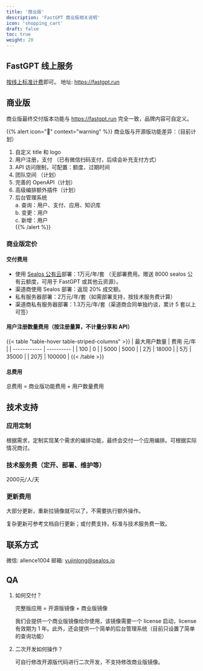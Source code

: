```yaml
---
title: '商业版'
description: 'FastGPT 商业版相关说明'
icon: 'shopping_cart'
draft: false
toc: true
weight: 20
---
```


## FastGPT 线上服务

[按线上标准计费](/docs/pricing)即可。 地址: https://fastgpt.run

## 商业版

商业版最终交付版本功能与 https://fastgpt.run 完全一致，品牌内容可自定义。

{{% alert icon="🤖" context="warning" %}}
商业版与开源版功能差异：（目前计划）

1. 自定义 title 和 logo
2. 用户注册，支付 （已有微信扫码支付，后续会补充支付方式）
3. API 访问限制，可配置：额度、过期时间
4. 团队空间 （计划）
5. 完善的 OpenAPI（计划）
6. 高级编排额外插件（计划）
7. 后台管理系统   
  a. 查询：用户、支付、应用、知识库  
  b. 变更：用户  
  c. 新增：用户  
{{% /alert %}}

### 商业版定价

#### 交付费用

+ 使用 [Sealos 公有云](https://sealos.io)部署：1万元/年/套 （无部署费用。赠送 8000 sealos 公有云额度，可用于 FastGPT 或其他云资源）。
+ 渠道商使用 Sealos 部署：返现 20% 成交额。
+ 私有服务器部署：2万元/年/套（如需部署支持，按技术服务费计算）
+ 渠道商私有服务器部署：1.3万元/年/套（渠道商合同单独约谈，累计 5 套以上可签）

#### 用户注册数量费用（按注册量算，不计量分享和 API）

{{< table "table-hover table-striped-columns" >}}
| 最大用户数量 | 费用 元/年 |
| ------------ | ---------- |
| 100          | 0          |
| 5000         | 5000       |
| 2万          | 18000      |
| 5万          | 35000      |
| 20万         | 100000     |
{{< /table >}}

#### 总费用

总费用 = 商业版功能费用 + 用户数量费用

## 技术支持

### 应用定制

根据需求，定制实现某个需求的编排功能，最终会交付一个应用编排。可根据实际情况商讨。

### 技术服务费（定开、部署、维护等）

2000元/人/天

### 更新费用

大部分更新，重新拉镜像就可以了，不需要执行额外操作。

复杂更新可参考文档自行更新；或付费支持，标准与技术服务费一致。

## 联系方式

微信: allence1004
邮箱: yujinlong@sealos.io

## QA

1. 如何交付？
   
   完整版应用 = 开源版镜像 + 商业版镜像

   我们会提供一个商业版镜像给你使用，该镜像需要一个 license 启动，license 有效期为 1 年。此外，还会提供一个简单的后台管理系统（目前只设置了简单的查询功能）

2. 二次开发如何操作？
   
   可自行修改开源版代码进行二次开发，不支持修改商业版镜像。